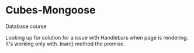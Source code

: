 # Cubes-Mongoose
Database course

Looking up for solution for a issue with Handlebars when page is rendering. It's working only with .lean() method the promise.
